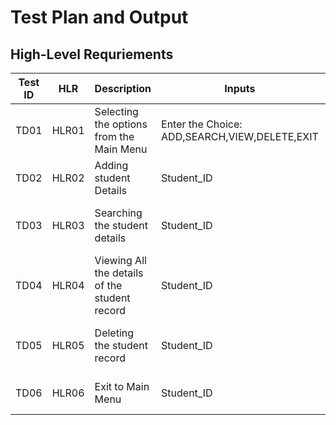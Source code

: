 # **Test Plan and Output**

## High-Level Requriements

|Test ID| HLR | Description| Inputs|Expected O/P | Actual O/P|
--- | --- | --- | --- | --- | --- |
|TD01|HLR01|Selecting the options from the Main Menu|Enter the Choice: ADD,SEARCH,VIEW,DELETE,EXIT|Contents of menu Displayed Successfully|Contents of menu Displayed Successfully|
|TD02|HLR02|Adding student Details|Student_ID|Added Record Succesfully|Add the record of the student|
|TD03|HLR03|Searching the student details|Student_ID|Searched the Record successfully|Search a particular student's record|
|TD04|HLR04|Viewing All the details of the student record|Student_ID|Viewed All the records Successfully|View all saved student's record |
|TD05|HLR05|Deleting the student record|Student_ID|Student Record Deleted Successfully|Delete the specified student's record|
|TD06|HLR06|Exit to Main Menu|Student_ID| Successfully Returned to Main Menu|Return to the main menu|

